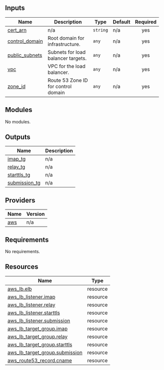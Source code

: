 <!-- BEGIN_TF_DOCS -->


## Inputs

| Name | Description | Type | Default | Required |
|------|-------------|------|---------|:--------:|
| <a name="input_cert_arn"></a> [cert\_arn](#input\_cert\_arn) | n/a | `string` | n/a | yes |
| <a name="input_control_domain"></a> [control\_domain](#input\_control\_domain) | Root domain for infrastructure. | `any` | n/a | yes |
| <a name="input_public_subnets"></a> [public\_subnets](#input\_public\_subnets) | Subnets for load balancer targets. | `any` | n/a | yes |
| <a name="input_vpc"></a> [vpc](#input\_vpc) | VPC for the load balancer. | `any` | n/a | yes |
| <a name="input_zone_id"></a> [zone\_id](#input\_zone\_id) | Route 53 Zone ID for control domain | `any` | n/a | yes |
## Modules

No modules.
## Outputs

| Name | Description |
|------|-------------|
| <a name="output_imap_tg"></a> [imap\_tg](#output\_imap\_tg) | n/a |
| <a name="output_relay_tg"></a> [relay\_tg](#output\_relay\_tg) | n/a |
| <a name="output_starttls_tg"></a> [starttls\_tg](#output\_starttls\_tg) | n/a |
| <a name="output_submission_tg"></a> [submission\_tg](#output\_submission\_tg) | n/a |
## Providers

| Name | Version |
|------|---------|
| <a name="provider_aws"></a> [aws](#provider\_aws) | n/a |
## Requirements

No requirements.
## Resources

| Name | Type |
|------|------|
| [aws_lb.elb](https://registry.terraform.io/providers/hashicorp/aws/latest/docs/resources/lb) | resource |
| [aws_lb_listener.imap](https://registry.terraform.io/providers/hashicorp/aws/latest/docs/resources/lb_listener) | resource |
| [aws_lb_listener.relay](https://registry.terraform.io/providers/hashicorp/aws/latest/docs/resources/lb_listener) | resource |
| [aws_lb_listener.starttls](https://registry.terraform.io/providers/hashicorp/aws/latest/docs/resources/lb_listener) | resource |
| [aws_lb_listener.submission](https://registry.terraform.io/providers/hashicorp/aws/latest/docs/resources/lb_listener) | resource |
| [aws_lb_target_group.imap](https://registry.terraform.io/providers/hashicorp/aws/latest/docs/resources/lb_target_group) | resource |
| [aws_lb_target_group.relay](https://registry.terraform.io/providers/hashicorp/aws/latest/docs/resources/lb_target_group) | resource |
| [aws_lb_target_group.starttls](https://registry.terraform.io/providers/hashicorp/aws/latest/docs/resources/lb_target_group) | resource |
| [aws_lb_target_group.submission](https://registry.terraform.io/providers/hashicorp/aws/latest/docs/resources/lb_target_group) | resource |
| [aws_route53_record.cname](https://registry.terraform.io/providers/hashicorp/aws/latest/docs/resources/route53_record) | resource |
<!-- END_TF_DOCS -->